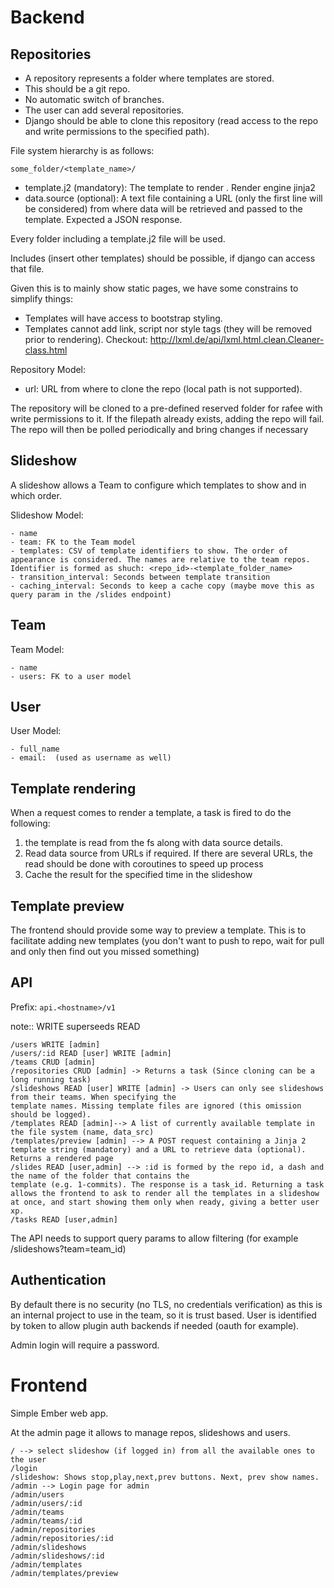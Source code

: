 Backend
=======


Repositories
------------

- A repository represents a folder where templates are stored.
- This should be a git repo.
- No automatic switch of branches.
- The user can add several repositories.
- Django should be able to clone this repository (read access to the repo and write permissions to the specified path).


File system hierarchy is as follows:

`some_folder/<template_name>/`

- template.j2 (mandatory): The template to render . Render engine jinja2
- data.source (optional): A text file containing a URL (only the first line will be considered) from where data will be retrieved and passed to the template. Expected a JSON response.


Every folder including a template.j2 file will be used.

Includes (insert other templates) should be possible, if django can access that file.

Given this is to mainly show static pages, we have some constrains to simplify things:

- Templates will have access to bootstrap styling.
- Templates cannot add link, script nor style tags (they will be removed prior to rendering). Checkout: http://lxml.de/api/lxml.html.clean.Cleaner-class.html


Repository Model:

- url: URL from where to clone the repo (local path is not supported).

The repository will be cloned to a pre-defined reserved folder for rafee with write permissions to it.
If the filepath already exists, adding the repo will fail. The repo will then be polled periodically and bring changes if necessary


Slideshow
---------

A slideshow allows a Team to configure which templates to show and in which order.

Slideshow Model:

    - name
    - team: FK to the Team model
    - templates: CSV of template identifiers to show. The order of appearance is considered. The names are relative to the team repos. Identifier is formed as shuch: <repo_id>-<template_folder_name>
    - transition_interval: Seconds between template transition
    - caching_interval: Seconds to keep a cache copy (maybe move this as query param in the /slides endpoint)

Team
----

Team Model:

    - name
    - users: FK to a user model

User
----

User Model:

    - full_name
    - email:  (used as username as well)


Template rendering
------------------

When a request comes to render a template, a task is fired to do the following:

1. the template is read from the fs along with data source details.
2. Read data source from URLs if required. If there are several URLs, the read should be done with coroutines to speed up process
3. Cache the result for the specified time in the slideshow

Template preview
----------------

The frontend should provide some way to preview a template. This is to facilitate adding new templates (you don't want to push to repo, wait for pull and only then find out you missed something)

API
---

Prefix: `api.<hostname>/v1`

note:: WRITE superseeds READ

    /users WRITE [admin]
    /users/:id READ [user] WRITE [admin]
    /teams CRUD [admin]
    /repositories CRUD [admin] -> Returns a task (Since cloning can be a long running task)
    /slideshows READ [user] WRITE [admin] -> Users can only see slideshows from their teams. When specifying the
    template names. Missing template files are ignored (this omission should be logged).
    /templates READ [admin]--> A list of currently available template in the file system (name, data_src)
    /templates/preview [admin] --> A POST request containing a Jinja 2 template string (mandatory) and a URL to retrieve data (optional). Returns a rendered page
    /slides READ [user,admin] --> :id is formed by the repo id, a dash and the name of the folder that contains the
    template (e.g. 1-commits). The response is a task_id. Returning a task allows the frontend to ask to render all the templates in a slideshow at once, and start showing them only when ready, giving a better user xp.
    /tasks READ [user,admin]

The API needs to support query params to allow filtering (for example /slideshows?team=team_id)

Authentication
--------------

By default there is no security (no TLS, no credentials verification) as this is an internal project to use in the team, so it is trust based.
User is identified by token to allow plugin auth backends if needed (oauth for example).

Admin login will require a password.


Frontend
========

Simple Ember web app.

At the admin page it allows to manage repos, slideshows and users.


    / --> select slideshow (if logged in) from all the available ones to the user
    /login
    /slideshow: Shows stop,play,next,prev buttons. Next, prev show names.
    /admin --> Login page for admin
    /admin/users
    /admin/users/:id
    /admin/teams
    /admin/teams/:id
    /admin/repositories
    /admin/repositories/:id
    /admin/slideshows
    /admin/slideshows/:id
    /admin/templates
    /admin/templates/preview
